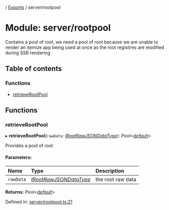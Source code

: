 [](../README.md) / [Exports](../modules.md) / server/rootpool

# Module: server/rootpool

Contains a pool of root, we need a pool of root because
we are unable to render an itemize app being used at once
as the root registires are modified during SSR rendering

## Table of contents

### Functions

- [retrieveRootPool](server_rootpool.md#retrieverootpool)

## Functions

### retrieveRootPool

▸ **retrieveRootPool**(`rawData`: [*IRootRawJSONDataType*](../interfaces/base_root.irootrawjsondatatype.md)): *Pool*<[*default*](../classes/base_root.default.md)\>

Provides a pool of root

#### Parameters:

Name | Type | Description |
:------ | :------ | :------ |
`rawData` | [*IRootRawJSONDataType*](../interfaces/base_root.irootrawjsondatatype.md) | the root raw data    |

**Returns:** *Pool*<[*default*](../classes/base_root.default.md)\>

Defined in: [server/rootpool.ts:21](https://github.com/onzag/itemize/blob/55e63f2c/server/rootpool.ts#L21)

